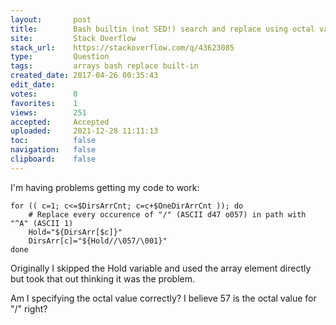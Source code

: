 ```yaml
---
layout:       post
title:        Bash builtin (not SED!) search and replace using octal values
site:         Stack Overflow
stack_url:    https://stackoverflow.com/q/43623085
type:         Question
tags:         arrays bash replace built-in
created_date: 2017-04-26 00:35:43
edit_date:    
votes:        0
favorites:    1
views:        251
accepted:     Accepted
uploaded:     2021-12-28 11:11:13
toc:          false
navigation:   false
clipboard:    false
---
```


I'm having problems getting my code to work:


``` 
for (( c=1; c<=$DirsArrCnt; c=c+$OneDirArrCnt )); do 
    # Replace every occurence of "/" (ASCII d47 o057) in path with "^A" (ASCII 1)
    Hold="${DirsArr[$c]}"
    DirsArr[c]="${Hold//\057/\001}"
done

```

Originally I skipped the Hold variable and used the array element directly but took that out thinking it was the problem.

Am I specifying the octal value correctly? I believe 57 is the octal value for "/" right?
